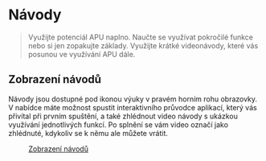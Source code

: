 # Návody

> Využijte potenciál APU naplno. Naučte se využívat pokročilé funkce nebo si jen zopakujte základy. Využijte krátké videonávody, které vás posunou ve využívání APU dále.

## Zobrazení návodů

Návody jsou dostupné pod ikonou výuky v pravém horním rohu obrazovky. V nabídce máte možnost spustit interaktivního průvodce aplikací, který vás přivítal při prvním spuštění, a také zhlédnout video návody s ukázkou využívání jednotlivých funkcí. Po splnění se vám video označí jako zhlédnuté, kdykoliv se k němu ale můžete vrátit.

<figure>
	<a href="../../../assets/images/navody-zobrazeni-navodu.jpg" title="Zobrazení návodů" class="glightbox">
		<img loading="lazy" src="../../../assets/images/navody-zobrazeni-navodu.jpg" alt="" />
		<figcaption>Zobrazení návodů</figcaption>
	</a>
</figure>